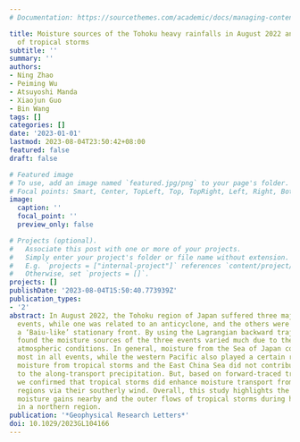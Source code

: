 ```yaml
---
# Documentation: https://sourcethemes.com/academic/docs/managing-content/

title: Moisture sources of the Tohoku heavy rainfalls in August 2022 and the influences
  of tropical storms
subtitle: ''
summary: ''
authors:
- Ning Zhao
- Peiming Wu
- Atsuyoshi Manda
- Xiaojun Guo
- Bin Wang
tags: []
categories: []
date: '2023-01-01'
lastmod: 2023-08-04T23:50:42+08:00
featured: false
draft: false

# Featured image
# To use, add an image named `featured.jpg/png` to your page's folder.
# Focal points: Smart, Center, TopLeft, Top, TopRight, Left, Right, BottomLeft, Bottom, BottomRight.
image:
  caption: ''
  focal_point: ''
  preview_only: false

# Projects (optional).
#   Associate this post with one or more of your projects.
#   Simply enter your project's folder or file name without extension.
#   E.g. `projects = ["internal-project"]` references `content/project/deep-learning/index.md`.
#   Otherwise, set `projects = []`.
projects: []
publishDate: '2023-08-04T15:50:40.773939Z'
publication_types:
- '2'
abstract: In August 2022, the Tohoku region of Japan suffered three major heavy rainfall
  events, while one was related to an anticyclone, and the others were induced by
  a ‘Baiu-like’ stationary front. By using the Lagrangian backward trajectories, we
  found the moisture sources of the three events varied much due to the rapidly changing
  atmospheric conditions. In general, moisture from the Sea of Japan contributed the
  most in all events, while the western Pacific also played a certain role. Surprisingly,
  moisture from tropical storms and the East China Sea did not contribute much due
  to the along-transport precipitation. But, based on forward-traced trajectories,
  we confirmed that tropical storms did enhance moisture transport from subtropical
  regions via their southerly wind. Overall, this study highlights the role of the
  moisture gains nearby and the outer flows of tropical storms during heavy rainfalls
  in a northern region.
publication: '*Geophysical Research Letters*'
doi: 10.1029/2023GL104166
---
```

